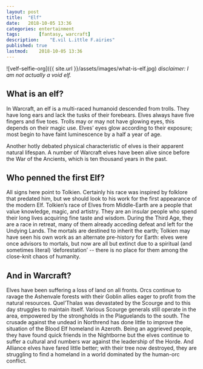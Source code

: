 ```yaml
---
layout: post
title: 	"Elf"
date:	2018-10-05 13:36
categories:	entertainment
tags:		[fantasy, warcraft] 
description: 	"E.vil L.ittle F.airies"
published: true
lastmod:	2018-10-05 13:36
---
```


![velf-selfie-org]({{ site.url }}/assets/images/what-is-elf.jpg)
_disclaimer: I am not actually a void elf._

## What is an elf?

In Warcraft, an elf is a multi-raced humanoid descended from trolls. They have long ears and lack the tusks of their forebears. Elves always have five fingers and five toes. Trolls may or may not have glowing eyes, this depends on their magic use. Elves’ eyes glow according to their exposure; most begin to have faint luminescence by a half a year of age. 

Another hotly debated physical characteristic of elves is their apparent natural lifespan. A number of Warcraft elves have been alive since before the War of the Ancients, which is ten thousand years in the past. 

## Who penned the first Elf?

All signs here point to Tolkien. Certainly his race was inspired by folklore that predated him, but we should look to his work for the first appearance of the modern Elf. Tolkien’s race of Elves from Middle-Earth are a people that value knowledge, magic, and artistry. They are an insular people who spend their long lives acquiring fine taste and wisdom. During the Third Age, they are a race in retreat, many of them already acceding defeat and left for the Undying Lands. The mortals are destined to inherit the earth; Tolkien may have seen his own work as an alternate pre-history for Earth: elves were once advisors to mortals, but now are all but extinct due to a spiritual (and sometimes literal) ‘deforestation’ -- there is no place for them among the close-knit chaos of humanity.

## And in Warcraft?

Elves have been suffering a loss of land on all fronts. Orcs continue to ravage the Ashenvale forests with their Goblin allies eager to profit from the natural resources. Quel’Thalas was devastated by the Scourge and to this day struggles to maintain itself. Various Scourge generals still operate in the area, empowered by the strongholds in the Plaguelands to the south. The crusade against the undead in Northrend has done little to improve the situation of the Blood Elf homeland in Azeroth. Being an aggrieved people, they have found quick friends in the Nightborne but the elves continue to suffer a cultural and numbers war against the leadership of the Horde. And Alliance elves have fared little better; with their tree now destroyed, they are struggling to find a homeland in a world dominated by the human-orc conflict.
